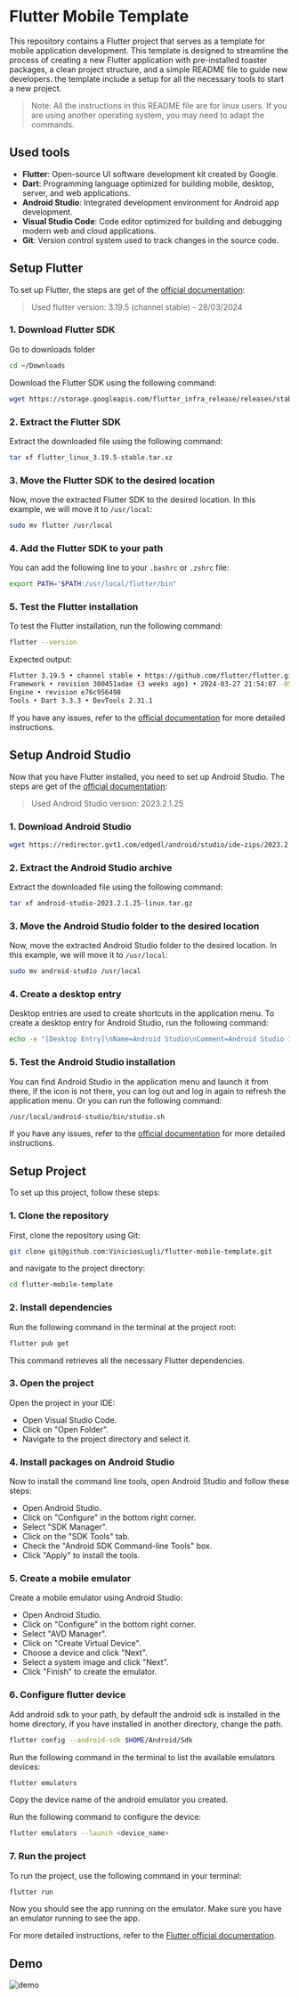 # Flutter Mobile Template

This repository contains a Flutter project that serves as a template for mobile application development. This template is designed to streamline the process of creating a new Flutter application with pre-installed toaster packages, a clean project structure, and a simple README file to guide new developers. the template include a setup for all the necessary tools to start a new project.

> Note: All the instructions in this README file are for linux users. If you are using another operating system, you may need to adapt the commands.

## Used tools

-   **Flutter**: Open-source UI software development kit created by Google.
-   **Dart**: Programming language optimized for building mobile, desktop, server, and web applications.
-   **Android Studio**: Integrated development environment for Android app development.
-   **Visual Studio Code**: Code editor optimized for building and debugging modern web and cloud applications.
-   **Git**: Version control system used to track changes in the source code.

## Setup Flutter

To set up Flutter, the steps are get of the [official documentation](https://docs.flutter.dev/get-started/install/linux/android?tab=download):

> Used flutter version: 3.19.5 (channel stable) - 28/03/2024

### 1. Download Flutter SDK

Go to downloads folder

```bash
cd ~/Downloads
```

Download the Flutter SDK using the following command:

```bash
wget https://storage.googleapis.com/flutter_infra_release/releases/stable/linux/flutter_linux_3.19.5-stable.tar.xz
```

### 2. Extract the Flutter SDK

Extract the downloaded file using the following command:

```bash
tar xf flutter_linux_3.19.5-stable.tar.xz
```

### 3. Move the Flutter SDK to the desired location

Now, move the extracted Flutter SDK to the desired location. In this example, we will move it to `/usr/local`:

```bash
sudo mv flutter /usr/local
```

### 4. Add the Flutter SDK to your path

You can add the following line to your `.bashrc` or `.zshrc` file:

```bash
export PATH="$PATH:/usr/local/flutter/bin"
```

### 5. Test the Flutter installation

To test the Flutter installation, run the following command:

```bash
flutter --version
```

Expected output:

```bash
Flutter 3.19.5 • channel stable • https://github.com/flutter/flutter.git
Framework • revision 300451adae (3 weeks ago) • 2024-03-27 21:54:07 -0500
Engine • revision e76c956498
Tools • Dart 3.3.3 • DevTools 2.31.1
```

If you have any issues, refer to the [official documentation](https://docs.flutter.dev/get-started/install/linux/android?tab=download) for more detailed instructions.

## Setup Android Studio

Now that you have Flutter installed, you need to set up Android Studio. The steps are get of the [official documentation](https://developer.android.com/studio/install#linux):

> Used Android Studio version: 2023.2.1.25

### 1. Download Android Studio

```bash
wget https://redirector.gvt1.com/edgedl/android/studio/ide-zips/2023.2.1.25/android-studio-2023.2.1.25-linux.tar.gz
```

### 2. Extract the Android Studio archive

Extract the downloaded file using the following command:

```bash
tar xf android-studio-2023.2.1.25-linux.tar.gz
```

### 3. Move the Android Studio folder to the desired location

Now, move the extracted Android Studio folder to the desired location. In this example, we will move it to `/usr/local`:

```bash
sudo mv android-studio /usr/local
```

### 4. Create a desktop entry

Desktop entries are used to create shortcuts in the application menu. To create a desktop entry for Android Studio, run the following command:

```bash
echo -e "[Desktop Entry]\nName=Android Studio\nComment=Android Studio IDE\nExec=/usr/local/android-studio/bin/studio.sh\nIcon=/usr/local/android-studio/bin/studio.png\nTerminal=false\nType=Application\nCategories=Development;IDE;Java;" | sudo tee /usr/share/applications/android-studio.desktop
```

### 5. Test the Android Studio installation

You can find Android Studio in the application menu and launch it from there, if the icon is not there, you can log out and log in again to refresh the application menu. Or you can run the following command:

```bash
/usr/local/android-studio/bin/studio.sh
```

If you have any issues, refer to the [official documentation](https://developer.android.com/studio/install#linux) for more detailed instructions.

## Setup Project

To set up this project, follow these steps:

### 1. Clone the repository

First, clone the repository using Git:

```bash
git clone git@github.com:ViniciosLugli/flutter-mobile-template.git
```

and navigate to the project directory:

```bash
cd flutter-mobile-template
```

### 2. Install dependencies

Run the following command in the terminal at the project root:

```bash
flutter pub get
```

This command retrieves all the necessary Flutter dependencies.

### 3. Open the project

Open the project in your IDE:

-   Open Visual Studio Code.
-   Click on "Open Folder".
-   Navigate to the project directory and select it.

### 4. Install packages on Android Studio

Now to install the command line tools, open Android Studio and follow these steps:

-   Open Android Studio.
-   Click on "Configure" in the bottom right corner.
-   Select "SDK Manager".
-   Click on the "SDK Tools" tab.
-   Check the "Android SDK Command-line Tools" box.
-   Click "Apply" to install the tools.

### 5. Create a mobile emulator

Create a mobile emulator using Android Studio:

-   Open Android Studio.
-   Click on "Configure" in the bottom right corner.
-   Select "AVD Manager".
-   Click on "Create Virtual Device".
-   Choose a device and click "Next".
-   Select a system image and click "Next".
-   Click "Finish" to create the emulator.

### 6. Configure flutter device

Add android sdk to your path, by default the android sdk is installed in the home directory, if you have installed in another directory, change the path.

```bash
flutter config --android-sdk $HOME/Android/Sdk
```

Run the following command in the terminal to list the available emulators devices:

```bash
flutter emulators
```

Copy the device name of the android emulator you created.

Run the following command to configure the device:

```bash
flutter emulators --launch <device_name>
```

### 7. Run the project

To run the project, use the following command in your terminal:

```bash
flutter run
```

Now you should see the app running on the emulator. Make sure you have an emulator running to see the app.

For more detailed instructions, refer to the [Flutter official documentation](https://flutter.dev/docs).

## Demo

![demo](https://github.com/ViniciosLugli/flutter-mobile-template/assets/40807526/3e592825-bcfc-4a55-a3cf-8ea35a724ad9)
